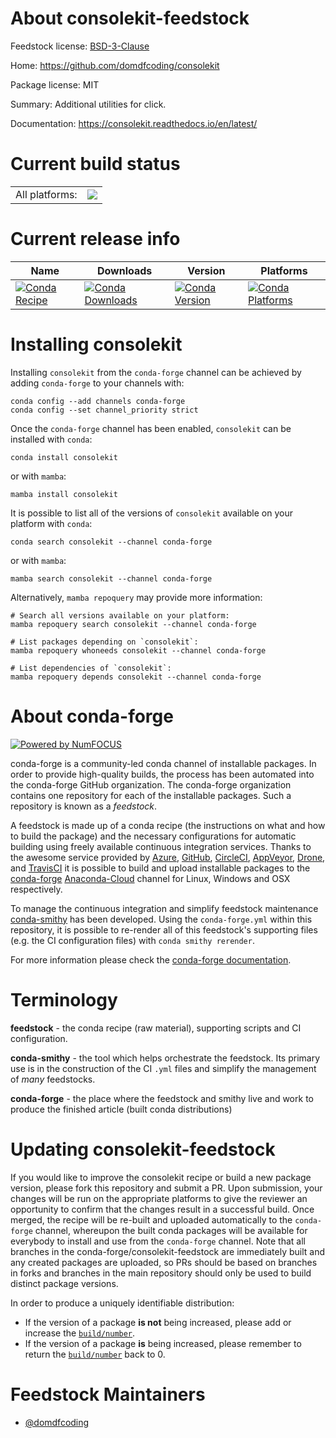 About consolekit-feedstock
==========================

Feedstock license: [BSD-3-Clause](https://github.com/conda-forge/consolekit-feedstock/blob/main/LICENSE.txt)

Home: https://github.com/domdfcoding/consolekit

Package license: MIT

Summary: Additional utilities for click.

Documentation: https://consolekit.readthedocs.io/en/latest/

Current build status
====================


<table><tr><td>All platforms:</td>
    <td>
      <a href="https://dev.azure.com/conda-forge/feedstock-builds/_build/latest?definitionId=15701&branchName=main">
        <img src="https://dev.azure.com/conda-forge/feedstock-builds/_apis/build/status/consolekit-feedstock?branchName=main">
      </a>
    </td>
  </tr>
</table>

Current release info
====================

| Name | Downloads | Version | Platforms |
| --- | --- | --- | --- |
| [![Conda Recipe](https://img.shields.io/badge/recipe-consolekit-green.svg)](https://anaconda.org/conda-forge/consolekit) | [![Conda Downloads](https://img.shields.io/conda/dn/conda-forge/consolekit.svg)](https://anaconda.org/conda-forge/consolekit) | [![Conda Version](https://img.shields.io/conda/vn/conda-forge/consolekit.svg)](https://anaconda.org/conda-forge/consolekit) | [![Conda Platforms](https://img.shields.io/conda/pn/conda-forge/consolekit.svg)](https://anaconda.org/conda-forge/consolekit) |

Installing consolekit
=====================

Installing `consolekit` from the `conda-forge` channel can be achieved by adding `conda-forge` to your channels with:

```
conda config --add channels conda-forge
conda config --set channel_priority strict
```

Once the `conda-forge` channel has been enabled, `consolekit` can be installed with `conda`:

```
conda install consolekit
```

or with `mamba`:

```
mamba install consolekit
```

It is possible to list all of the versions of `consolekit` available on your platform with `conda`:

```
conda search consolekit --channel conda-forge
```

or with `mamba`:

```
mamba search consolekit --channel conda-forge
```

Alternatively, `mamba repoquery` may provide more information:

```
# Search all versions available on your platform:
mamba repoquery search consolekit --channel conda-forge

# List packages depending on `consolekit`:
mamba repoquery whoneeds consolekit --channel conda-forge

# List dependencies of `consolekit`:
mamba repoquery depends consolekit --channel conda-forge
```


About conda-forge
=================

[![Powered by
NumFOCUS](https://img.shields.io/badge/powered%20by-NumFOCUS-orange.svg?style=flat&colorA=E1523D&colorB=007D8A)](https://numfocus.org)

conda-forge is a community-led conda channel of installable packages.
In order to provide high-quality builds, the process has been automated into the
conda-forge GitHub organization. The conda-forge organization contains one repository
for each of the installable packages. Such a repository is known as a *feedstock*.

A feedstock is made up of a conda recipe (the instructions on what and how to build
the package) and the necessary configurations for automatic building using freely
available continuous integration services. Thanks to the awesome service provided by
[Azure](https://azure.microsoft.com/en-us/services/devops/), [GitHub](https://github.com/),
[CircleCI](https://circleci.com/), [AppVeyor](https://www.appveyor.com/),
[Drone](https://cloud.drone.io/welcome), and [TravisCI](https://travis-ci.com/)
it is possible to build and upload installable packages to the
[conda-forge](https://anaconda.org/conda-forge) [Anaconda-Cloud](https://anaconda.org/)
channel for Linux, Windows and OSX respectively.

To manage the continuous integration and simplify feedstock maintenance
[conda-smithy](https://github.com/conda-forge/conda-smithy) has been developed.
Using the ``conda-forge.yml`` within this repository, it is possible to re-render all of
this feedstock's supporting files (e.g. the CI configuration files) with ``conda smithy rerender``.

For more information please check the [conda-forge documentation](https://conda-forge.org/docs/).

Terminology
===========

**feedstock** - the conda recipe (raw material), supporting scripts and CI configuration.

**conda-smithy** - the tool which helps orchestrate the feedstock.
                   Its primary use is in the construction of the CI ``.yml`` files
                   and simplify the management of *many* feedstocks.

**conda-forge** - the place where the feedstock and smithy live and work to
                  produce the finished article (built conda distributions)


Updating consolekit-feedstock
=============================

If you would like to improve the consolekit recipe or build a new
package version, please fork this repository and submit a PR. Upon submission,
your changes will be run on the appropriate platforms to give the reviewer an
opportunity to confirm that the changes result in a successful build. Once
merged, the recipe will be re-built and uploaded automatically to the
`conda-forge` channel, whereupon the built conda packages will be available for
everybody to install and use from the `conda-forge` channel.
Note that all branches in the conda-forge/consolekit-feedstock are
immediately built and any created packages are uploaded, so PRs should be based
on branches in forks and branches in the main repository should only be used to
build distinct package versions.

In order to produce a uniquely identifiable distribution:
 * If the version of a package **is not** being increased, please add or increase
   the [``build/number``](https://docs.conda.io/projects/conda-build/en/latest/resources/define-metadata.html#build-number-and-string).
 * If the version of a package **is** being increased, please remember to return
   the [``build/number``](https://docs.conda.io/projects/conda-build/en/latest/resources/define-metadata.html#build-number-and-string)
   back to 0.

Feedstock Maintainers
=====================

* [@domdfcoding](https://github.com/domdfcoding/)

